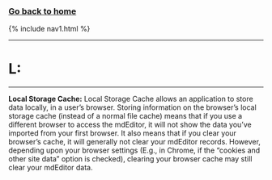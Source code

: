 ### **[Go back to home](https://ironrico.github.io/TestGlossary/)**

{% include nav1.html %}
___

# **L:**
___

**Local Storage Cache:**
Local Storage Cache allows an application to store data locally, in a user’s browser. 
Storing information on the browser’s local storage cache (instead of a normal file cache) means that if you use a 
different browser to access the mdEditor, it will not show the data you’ve imported from your first browser. 
It also means that if you clear your browser’s cache, it will generally not clear your mdEditor records. 
However, depending upon your browser settings (E.g., in Chrome, if the “cookies and other site data” option is checked), 
clearing your browser cache may still clear your mdEditor data.
